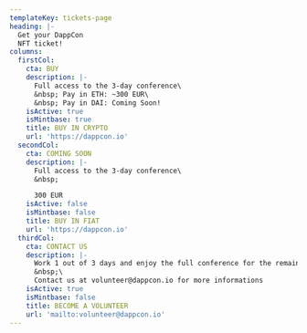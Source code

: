 ```yaml
---
templateKey: tickets-page
heading: |-
  Get your DappCon
  NFT ticket!
columns:
  firstCol:
    cta: BUY
    description: |-
      Full access to the 3-day conference\
      &nbsp; Pay in ETH: ~300 EUR\
      &nbsp; Pay in DAI: Coming Soon!
    isActive: true
    isMintbase: true
    title: BUY IN CRYPTO
    url: 'https://dappcon.io'
  secondCol:
    cta: COMING SOON
    description: |-
      Full access to the 3-day conference\
      &nbsp;

      300 EUR
    isActive: false
    isMintbase: false
    title: BUY IN FIAT
    url: 'https://dappcon.io'
  thirdCol:
    cta: CONTACT US
    description: |-
      Work 1 out of 3 days and enjoy the full conference for the remaining days!
      &nbsp;\
      Contact us at volunteer@dappcon.io for more informations
    isActive: true
    isMintbase: false
    title: BECOME A VOLUNTEER
    url: 'mailto:volunteer@dappcon.io'
---
```



